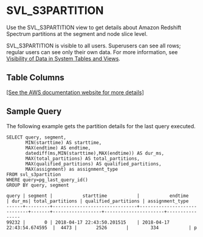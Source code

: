 # SVL\_S3PARTITION<a name="r_SVL_S3PARTITION"></a>

Use the SVL\_S3PARTITION view to get details about Amazon Redshift Spectrum partitions at the segment and node slice level\.

SVL\_S3PARTITION is visible to all users\. Superusers can see all rows; regular users can see only their own data\. For more information, see [Visibility of Data in System Tables and Views](c_visibility-of-data.md)\.

## Table Columns<a name="r_SVL_S3PARTITION-table-columns"></a>

[\[See the AWS documentation website for more details\]](http://docs.aws.amazon.com/redshift/latest/dg/r_SVL_S3PARTITION.html)

## Sample Query<a name="r_SVL_S3PARTITION-sample-query"></a>

The following example gets the partition details for the last query executed\.

```
SELECT query, segment,
       MIN(starttime) AS starttime,
       MAX(endtime) AS endtime,
       datediff(ms,MIN(starttime),MAX(endtime)) AS dur_ms,
       MAX(total_partitions) AS total_partitions,
       MAX(qualified_partitions) AS qualified_partitions,
       MAX(assignment) as assignment_type
FROM svl_s3partition
WHERE query=pg_last_query_id()
GROUP BY query, segment
```

```
query | segment |           starttime           |           endtime           | dur_ms| total_partitions | qualified_partitions | assignment_type
------+---------+-------------------------------+-----------------------------+-------+------------------+----------------------+----------------
99232 |       0 | 2018-04-17 22:43:50.201515    | 2018-04-17 22:43:54.674595  |  4473 |       2526       |        334           | p
```